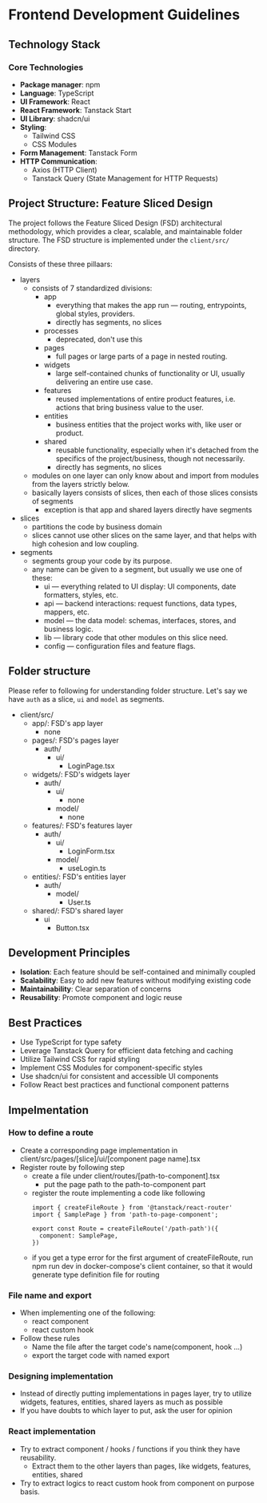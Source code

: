 # Frontend Development Guidelines

## Technology Stack

### Core Technologies
- **Package manager**: npm
- **Language**: TypeScript
- **UI Framework**: React
- **React Framework**: Tanstack Start
- **UI Library**: shadcn/ui
- **Styling**: 
  - Tailwind CSS
  - CSS Modules
- **Form Management**: Tanstack Form
- **HTTP Communication**: 
  - Axios (HTTP Client)
  - Tanstack Query (State Management for HTTP Requests)

## Project Structure: Feature Sliced Design

The project follows the Feature Sliced Design (FSD) architectural methodology, which provides a clear, scalable, and maintainable folder structure. The FSD structure is implemented under the `client/src/` directory.

Consists of these three pillaars:
- layers
  - consists of 7 standardized divisions:
    - app
      - everything that makes the app run — routing, entrypoints, global styles, providers. 
      - directly has segments, no slices
    - processes
      - deprecated, don't use this
    - pages
      - full pages or large parts of a page in nested routing.
    - widgets
      - large self-contained chunks of functionality or UI, usually delivering an entire use case.
    - features
      - reused implementations of entire product features, i.e. actions that bring business value to the user.
    - entities
      - business entities that the project works with, like user or product.
    - shared
      - reusable functionality, especially when it's detached from the specifics of the project/business, though not necessarily.
      - directly has segments, no slices
  - modules on one layer can only know about and import from modules from the layers strictly below.
  - basically layers consists of slices, then each of those slices consists of segments
    - exception is that app and shared layers directly have segments
- slices
  - partitions the code by business domain
  - slices cannot use other slices on the same layer, and that helps with high cohesion and low coupling.
- segments
  - segments group your code by its purpose.
  - any name can be given to a segment, but usually we use one of these:
    - ui — everything related to UI display: UI components, date formatters, styles, etc.
    - api — backend interactions: request functions, data types, mappers, etc.
    - model — the data model: schemas, interfaces, stores, and business logic.
    - lib — library code that other modules on this slice need.
    - config — configuration files and feature flags.

## Folder structure
Please refer to following for understanding folder structure.
Let's say we have `auth` as a slice, `ui` and `model` as segments.

- client/src/
  - app/: FSD's app layer
    - none
  - pages/: FSD's pages layer
    - auth/
      - ui/
        - LoginPage.tsx
  - widgets/: FSD's widgets layer
    - auth/
      - ui/
        - none
      - model/
        - none
  - features/: FSD's features layer
    - auth/
      - ui/
        - LoginForm.tsx
      - model/
        - useLogin.ts
  - entities/: FSD's entities layer
    - auth/
      - model/
        - User.ts
  - shared/: FSD's shared layer
    - ui
      - Button.tsx

## Development Principles

- **Isolation**: Each feature should be self-contained and minimally coupled
- **Scalability**: Easy to add new features without modifying existing code
- **Maintainability**: Clear separation of concerns
- **Reusability**: Promote component and logic reuse

## Best Practices

- Use TypeScript for type safety
- Leverage Tanstack Query for efficient data fetching and caching
- Utilize Tailwind CSS for rapid styling
- Implement CSS Modules for component-specific styles
- Use shadcn/ui for consistent and accessible UI components
- Follow React best practices and functional component patterns

## Impelmentation
### How to define a route
- Create a corresponding page implementation in client/src/pages/[slice]/ui/[component page name].tsx
- Register route by following step
  - create a file under client/routes/[path-to-component].tsx
    - put the page path to the path-to-component part
  - register the route implementing a code like following
    ```
    import { createFileRoute } from '@tanstack/react-router'
    import { SamplePage } from 'path-to-page-component';

    export const Route = createFileRoute('/path-path')({
      component: SamplePage,
    })
    ```
  - if you get a type error for the first argument of createFileRoute, run npm run dev in docker-compose's client container, so that it would generate type definition file for routing

### File name and export
- When implementing one of the following:
  - react component
  - react custom hook
- Follow these rules
  - Name the file after the target code's name(component, hook ...)
  - export the target code with named export

### Designing implementation
- Instead of directly putting implementations in pages layer, try to utilize widgets, features, entities, shared layers as much as possible
- If you have doubts to which layer to put, ask the user for opinion

### React implementation
- Try to extract component / hooks / functions if you think they have reusability.
  - Extract them to the other layers than pages, like widgets, features, entities, shared
- Try to extract logics to react custom hook from component on purpose basis.
